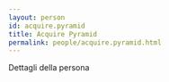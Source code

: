 ```yaml
---
layout: person
id: acquire.pyramid
title: Acquire Pyramid
permalink: people/acquire.pyramid.html
---
```


Dettagli della persona